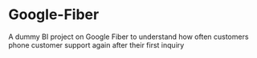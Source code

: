 # Google-Fiber
A dummy BI project on Google Fiber to understand how often customers phone customer support again after their first inquiry
